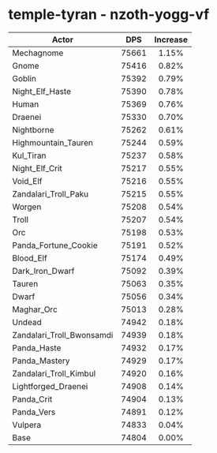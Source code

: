 # temple-tyran - nzoth-yogg-vf
| Actor | DPS | Increase |
|---|:---:|:---:|
|Mechagnome|75661|1.15%|
|Gnome|75416|0.82%|
|Goblin|75392|0.79%|
|Night_Elf_Haste|75390|0.78%|
|Human|75369|0.76%|
|Draenei|75330|0.70%|
|Nightborne|75262|0.61%|
|Highmountain_Tauren|75244|0.59%|
|Kul_Tiran|75237|0.58%|
|Night_Elf_Crit|75217|0.55%|
|Void_Elf|75216|0.55%|
|Zandalari_Troll_Paku|75215|0.55%|
|Worgen|75208|0.54%|
|Troll|75207|0.54%|
|Orc|75198|0.53%|
|Panda_Fortune_Cookie|75191|0.52%|
|Blood_Elf|75174|0.49%|
|Dark_Iron_Dwarf|75092|0.39%|
|Tauren|75063|0.35%|
|Dwarf|75056|0.34%|
|Maghar_Orc|75013|0.28%|
|Undead|74942|0.18%|
|Zandalari_Troll_Bwonsamdi|74939|0.18%|
|Panda_Haste|74932|0.17%|
|Panda_Mastery|74929|0.17%|
|Zandalari_Troll_Kimbul|74920|0.16%|
|Lightforged_Draenei|74908|0.14%|
|Panda_Crit|74904|0.13%|
|Panda_Vers|74891|0.12%|
|Vulpera|74833|0.04%|
|Base|74804|0.00%|
